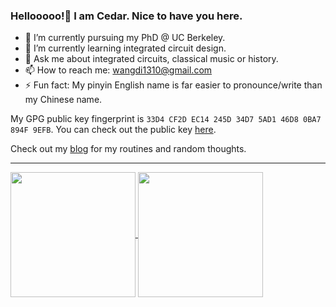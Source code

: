 ### Hellooooo!👋 I am Cedar. Nice to have you here.

- 🔭 I’m currently pursuing my PhD @ UC Berkeley.
- 🌱 I’m currently learning integrated circuit design.
- 💬 Ask me about integrated circuits, classical music or history.
- 📫 How to reach me: wangdi1310@gmail.com
- ⚡ Fun fact: My pinyin English name is far easier to pronounce/write than my Chinese name.

My GPG public key fingerprint is `33D4 CF2D EC14 245D 34D7 5AD1 46D8 0BA7 894F 9EFB`. You can check out the public key [here](https://pgp.mit.edu/pks/lookup?op=get&fingerprint=on&search=0x46D80BA7894F9EFB).

Check out my [blog](https://blog.cedard.me/) for my routines and random thoughts.

***

<!-- [![Cedar's GitHub stats](https://github-readme-stats.vercel.app/api?username=cedard234&card_width=320)](https://github.com/anuraghazra/github-readme-stats)

[![Top Langs](https://github-readme-stats.vercel.app/api/top-langs/?username=cedard234&hide=javascript,html,css,jupyter%20notebook&layout=compact&card_width=320)](https://github.com/anuraghazra/github-readme-stats) -->

<a href="https://github.com/anuraghazra/github-readme-stats">
  <img height=200 align="center" src="https://github-readme-stats.vercel.app/api?username=cedard234&card_width=320" />
</a>
<a href="https://github.com/anuraghazra/convoychat">
  <img height=200 align="center" src="https://github-readme-stats.vercel.app/api/top-langs/?username=cedard234&hide=javascript,html,css,jupyter%20notebook&layout=compact&card_width=320" />
</a>



